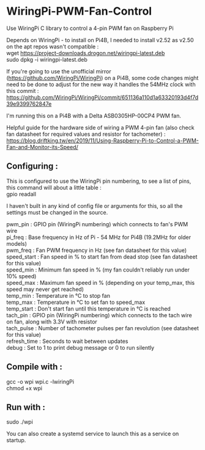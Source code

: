# WiringPi-PWM-Fan-Control
Use WiringPi C library to control a 4-pin PWM fan on Raspberry Pi

Depends on WiringPi - to install on Pi4B, I needed to install v2.52 as v2.50 on the apt repos wasn't compatible :<br/>
wget https://project-downloads.drogon.net/wiringpi-latest.deb<br/>
sudo dpkg -i wiringpi-latest.deb

If you're going to use the unofficial mirror (https://github.com/WiringPi/WiringPi) on a Pi4B, some code changes might need to be done to adjust for the new way it handles the 54MHz clock with this commit :<br/>
https://github.com/WiringPi/WiringPi/commit/651136a110d1a63320193d4f7d39e9399762847e

I'm running this on a Pi4B with a Delta ASB0305HP-00CP4 PWM fan.

Helpful guide for the hardware side of wiring a PWM 4-pin fan (also check fan datasheet for required values and resistor for tachometer) :<br/>
https://blog.driftking.tw/en/2019/11/Using-Raspberry-Pi-to-Control-a-PWM-Fan-and-Monitor-its-Speed/

<h2>Configuring :</h2>
This is configured to use the WiringPi pin numbering, to see a list of pins, this command will about a little table :<br/>
gpio readall

I haven't built in any kind of config file or arguments for this, so all the settings must be changed in the source.

pwm_pin : GPIO pin (WiringPi numbering) which connects to fan's PWM wire<br/>
pi_freq : Base frequency in Hz of Pi - 54 MHz for Pi4B (19.2MHz for older models)<br/>
pwm_freq : Fan PWM frequency in Hz (see fan datasheet for this value)<br/>
speed_start : Fan speed in % to start fan from dead stop (see fan datasheet for this value)<br/>
speed_min : Minimum fan speed in % (my fan couldn't reliably run under 10% speed)<br/>
speed_max : Maximum fan speed in % (depending on your temp_max, this speed may never get reached)<br/>
temp_min : Temperature in °C to stop fan<br/>
temp_max : Temperature in °C to set fan to speed_max<br/>
temp_start : Don't start fan until this temperature in °C is reached<br/>
tach_pin : GPIO pin (WiringPi numbering) which connects to the tach wire on fan, along with 3.3V with resistor<br/>
tach_pulse : Number of tachometer pulses per fan revolution (see datasheet for this value)<br/>
refresh_time : Seconds to wait between updates<br/>
debug : Set to 1 to print debug message or 0 to run silently

<h2>Compile with :</h2>
gcc -o wpi wpi.c -lwiringPi<br/>
chmod +x wpi

<h2>Run with :</h2>
sudo ./wpi

You can also create a systemd service to launch this as a service on startup.
